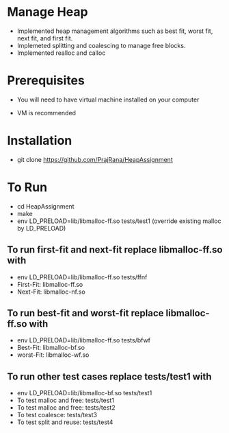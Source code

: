 # Manage Heap
+ Implemented heap management algorithms such as best fit, worst fit, next fit, and first fit. 
+ Implemeted splitting and coalescing to manage free blocks. 
+ Implemented realloc and calloc

# Prerequisites
+ You will need to have virtual machine installed on your computer
- VM is recommended

# Installation
+ git clone https://github.com/PrajRana/HeapAssignment

# To Run
+ cd HeapAssignment
+ make
+ env LD_PRELOAD=lib/libmalloc-ff.so tests/test1  (override existing malloc by LD_PRELOAD)

 ## To run first-fit and next-fit replace libmalloc-ff.so with
 + env LD_PRELOAD=lib/libmalloc-ff.so tests/ffnf
 + First-Fit: libmalloc-ff.so
 + Next-Fit: libmalloc-nf.so
  
 ## To run best-fit and worst-fit replace libmalloc-ff.so with
  + env LD_PRELOAD=lib/libmalloc-ff.so tests/bfwf
  + Best-Fit: libmalloc-bf.so
  + worst-Fit: libmalloc-wf.so
  
 ## To run other test cases replace tests/test1 with
 + env LD_PRELOAD=lib/libmalloc-bf.so tests/test1
 + To test malloc and free: tests/test1
 + To test malloc and free: tests/test2
 + To test coalesce: tests/test3
 + To test split and reuse: tests/test4
  



